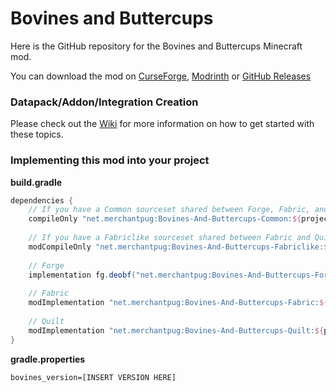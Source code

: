 # Bovines and Buttercups

Here is the GitHub repository for the Bovines and Buttercups Minecraft mod.

You can download the mod on [CurseForge](https://www.curseforge.com/minecraft/mc-mods/bovines-and-buttercups), [Modrinth](https://modrinth.com/mod/bovines-and-buttercups) or [GitHub Releases](https://github.com/MerchantPug/bovines-and-buttercups/releases)

### Datapack/Addon/Integration Creation
Please check out the [Wiki](https://github.com/MerchantPug/bovines-and-buttercups/wiki) for more information on how to get started with these topics.

### Implementing this mod into your project

**build.gradle**
```gradle
dependencies {
    // If you have a Common sourceset shared between Forge, Fabric, and Quilt
    compileOnly "net.merchantpug:Bovines-And-Buttercups-Common:${project.bovines_version}"
    
    // If you have a Fabriclike sourceset shared between Fabric and Quilt
    modCompileOnly "net.merchantpug:Bovines-And-Buttercups-Fabriclike:${project.bovines_version}"
    
    // Forge
    implementation fg.deobf("net.merchantpug:Bovines-And-Buttercups-Forge:${project.bovines_version}")
    
    // Fabric
    modImplementation "net.merchantpug:Bovines-And-Buttercups-Fabric:${project.bovines_version}"
    
    // Quilt
    modImplementation "net.merchantpug:Bovines-And-Buttercups-Quilt:${project.bovines_version}"
}
```

**gradle.properties**
```properties
bovines_version=[INSERT VERSION HERE]
```
